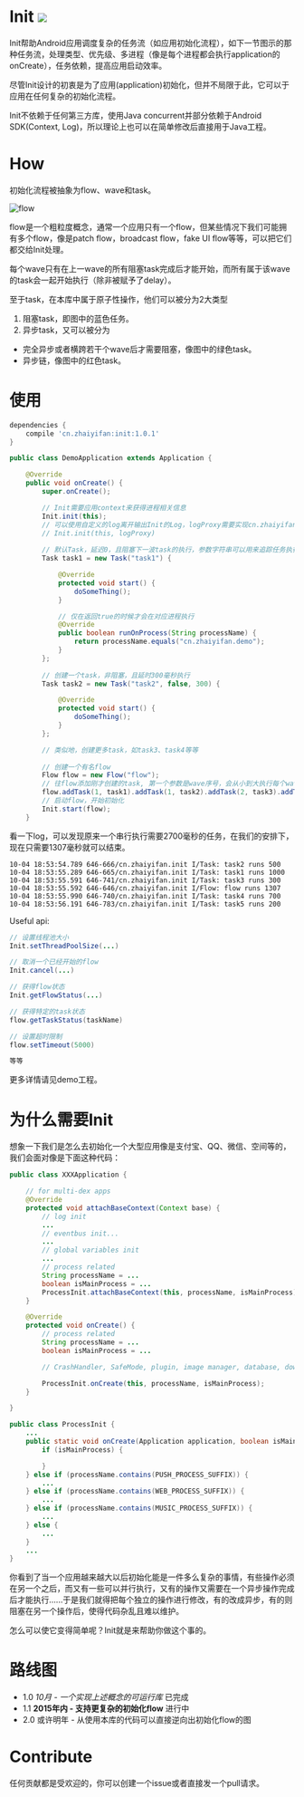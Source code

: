 # Init [![](https://jitpack.io/v/luffyjet/init.svg)](https://jitpack.io/#luffyjet/init)
Init帮助Android应用调度复杂的任务流（如应用初始化流程），如下一节图示的那种任务流，处理类型、优先级、多进程（像是每个进程都会执行application的onCreate），任务依赖，提高应用启动效率。

尽管Init设计的初衷是为了应用(application)初始化，但并不局限于此，它可以于应用在任何复杂的初始化流程。

Init不依赖于任何第三方库，使用Java concurrent并部分依赖于Android SDK(Context, Log)，所以理论上也可以在简单修改后直接用于Java工程。

# How

初始化流程被抽象为flow、wave和task。

![flow](art/flow.png "how it works")

flow是一个粗粒度概念，通常一个应用只有一个flow，但某些情况下我们可能拥有多个flow，像是patch flow，broadcast flow，fake UI flow等等，可以把它们都交给Init处理。

每个wave只有在上一wave的所有阻塞task完成后才能开始，而所有属于该wave的task会一起开始执行（除非被赋予了delay）。

至于task，在本库中属于原子性操作，他们可以被分为2大类型
 1. 阻塞task，即图中的蓝色任务。
 2. 异步task，又可以被分为
- 完全异步或者横跨若干个wave后才需要阻塞，像图中的绿色task。
- 异步链，像图中的红色task。

# 使用

```gradle
dependencies {
    compile 'cn.zhaiyifan:init:1.0.1'
}
```

```java
public class DemoApplication extends Application {

    @Override
    public void onCreate() {
        super.onCreate();

        // Init需要应用context来获得进程相关信息
        Init.init(this);
        // 可以使用自定义的log离开输出Init的Log，logProxy需要实现cn.zhaiyifan.appinit.ILog接口
        // Init.init(this, logProxy)
        
        // 默认Task，延迟0，且阻塞下一波task的执行，参数字符串可以用来追踪任务执行状态
        Task task1 = new Task("task1") {

            @Override
            protected void start() {
                doSomeThing();
            }

            // 仅在返回true的时候才会在对应进程执行
            @Override
            public boolean runOnProcess(String processName) {
                return processName.equals("cn.zhaiyifan.demo");
            }
        };
        
        // 创建一个task，非阻塞，且延时300毫秒执行
        Task task2 = new Task("task2", false, 300) {

            @Override
            protected void start() {
                doSomeThing();
            }
        };

        // 类似地，创建更多task，如task3、task4等等
        
        // 创建一个有名flow
        Flow flow = new Flow("flow");
        // 往flow添加刚才创建的task, 第一个参数是wave序号，会从小到大执行每个wave的task
        flow.addTask(1, task1).addTask(1, task2).addTask(2, task3).addTask(2, task4);
        // 启动flow，开始初始化
        Init.start(flow);
    }
```

看一下log，可以发现原来一个串行执行需要2700毫秒的任务，在我们的安排下，现在只需要1307毫秒就可以结束。
```log
10-04 18:53:54.789 646-666/cn.zhaiyifan.init I/Task: task2 runs 500
10-04 18:53:55.289 646-665/cn.zhaiyifan.init I/Task: task1 runs 1000
10-04 18:53:55.591 646-741/cn.zhaiyifan.init I/Task: task3 runs 300
10-04 18:53:55.592 646-646/cn.zhaiyifan.init I/Flow: flow runs 1307
10-04 18:53:55.990 646-740/cn.zhaiyifan.init I/Task: task4 runs 700
10-04 18:53:56.191 646-783/cn.zhaiyifan.init I/Task: task5 runs 200
```

Useful api: 
```java
// 设置线程池大小
Init.setThreadPoolSize(...)

// 取消一个已经开始的flow
Init.cancel(...)

// 获得flow状态
Init.getFlowStatus(...)

// 获得特定的task状态
flow.getTaskStatus(taskName)

// 设置超时限制
flow.setTimeout(5000)

等等
```

更多详情请见demo工程。

# 为什么需要Init
想象一下我们是怎么去初始化一个大型应用像是支付宝、QQ、微信、空间等的，我们会面对像是下面这种代码：

```java
public class XXXApplication {

    // for multi-dex apps
    @Override
    protected void attachBaseContext(Context base) {
        // log init
        ...
        // eventbus init...
        ...
        // global variables init
        ...
        // process related
        String processName = ...
        boolean isMainProcess = ...
        ProcessInit.attachBaseContext(this, processName, isMainProcess);
    }

    @Override
    protected void onCreate() {
        // process related
        String processName = ...
        boolean isMainProcess = ...

        // CrashHandler, SafeMode, plugin, image manager, database, download, update, etc init

        ProcessInit.onCreate(this, processName, isMainProcess);
    }

}

public class ProcessInit {
    ...
    public static void onCreate(Application application, boolean isMainProcess, String processName) {
        if (isMainProcess) {

        }
    } else if (processName.contains(PUSH_PROCESS_SUFFIX)) {
        ...
    } else if (processName.contains(WEB_PROCESS_SUFFIX)) {
        ...
    } else if (processName.contains(MUSIC_PROCESS_SUFFIX)) {
        ...
    } else {
        ...
    }
    ...
}
```

你看到了当一个应用越来越大以后初始化能是一件多么复杂的事情，有些操作必须在另一个之后，而又有一些可以并行执行，又有的操作又需要在一个异步操作完成后才能执行......于是我们就得把每个独立的操作进行修改，有的改成异步，有的则阻塞在另一个操作后，使得代码杂乱且难以维护。

怎么可以使它变得简单呢？Init就是来帮助你做这个事的。

# 路线图
- 1.0 *10月 - 一个实现上述概念的可运行库* 已完成
- 1.1 **2015年内 - 支持更复杂的初始化flow** 进行中
- 2.0 或许明年 - 从使用本库的代码可以直接逆向出初始化flow的图

# Contribute
任何贡献都是受欢迎的，你可以创建一个issue或者直接发一个pull请求。